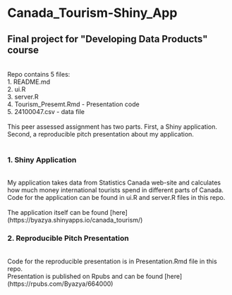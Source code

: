 # Canada_Tourism-Shiny_App<br>

## Final project for "Developing Data Products" course<br>
<br>
Repo contains 5 files:<br>
1. README.md<br>
2. ui.R<br>
3. server.R<br>
4. Tourism_Presemt.Rmd - Presentation code<br>
5. 24100047.csv - data file <br>
<br>
This peer assessed assignment has two parts. First, a Shiny application. Second, a reproducible pitch presentation about my application.<br>
<br>

### 1. Shiny Application<br>
<br>
My application takes data from Statistics Canada web-site and calculates how much money international tourists spend in different parts of Canada.<br>
Code for the application can be found in ui.R and server.R files in this repo.<br>
<br>
The application itself can be found [here](https://byazya.shinyapps.io/canada_tourism/)<br>

### 2. Reproducible Pitch Presentation<br>
<br>
Code for the reproducible presentation is in Presentation.Rmd file in this repo.<br>
Presentation is published on Rpubs and can be found [here](https://rpubs.com/Byazya/664000)


